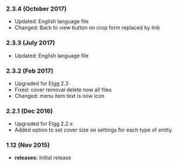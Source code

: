 ### 2.3.4 (October 2017)
- Updated: English language file
- Changed: Back to view button on crop form replaced by link

### 2.3.3 (July 2017)
- Updated: English language file

### 2.3.2 (Feb 2017)
- Upgraded for Elgg 2.3
- Fixed: cover removal delete now all files
- Changed: menu item text is now icon

### 2.2.1 (Dec 2016)
- Upgraded for Elgg 2.2.x
- Added option to set cover size on settings for each type of entity

### 1.12 (Nov 2015)
* **releases:** Initial release



